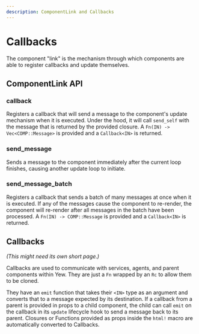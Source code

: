 ```yaml
---
description: ComponentLink and Callbacks
---
```


# Callbacks

The component "link" is the mechanism through which components are able to register callbacks and 
update themselves.

## ComponentLink API

### callback

Registers a callback that will send a message to the component's update mechanism when it is 
executed. Under the hood, it will call `send_self` with the message that is returned by the 
provided closure. A `Fn(IN) -> Vec<COMP::Message>` is provided and a `Callback<IN>` is returned.

### send\_message

Sends a message to the component immediately after the current loop finishes, causing another 
update loop to initiate.

### send\_message\_batch

Registers a callback that sends a batch of many messages at once when it is executed. If any of the 
messages cause the component to re-render, the component will re-render after all messages in the 
batch have been processed. A `Fn(IN) -> COMP::Message` is provided and a `Callback<IN>` is returned.

## Callbacks

_\(This might need its own short page.\)_

Callbacks are used to communicate with services, agents, and parent components within Yew. They are 
just a `Fn` wrapped by an `Rc` to allow them to be cloned.

They have an `emit` function that takes their `<IN>` type as an argument and converts that to a 
message expected by its destination. If a callback from a parent is provided in props to a child 
component, the child can call `emit` on the callback in its `update` lifecycle hook to send a 
message back to its parent. Closures or Functions provided as props inside the `html!` macro are 
automatically converted to Callbacks.

